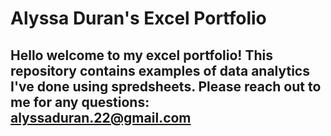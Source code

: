  # Alyssa Duran's Excel Portfolio

## Hello welcome to my excel portfolio! This repository contains examples of data analytics I've done using spredsheets. Please reach out to me for any questions: alyssaduran.22@gmail.com

